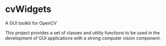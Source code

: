 # cvWidgets

A GUI toolkit for OpenCV

This project provides a set of classes and utility functions to be used in the development of GUI applications with a strong computer vision component.


